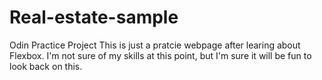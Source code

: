 # Real-estate-sample
Odin Practice Project
This is just a pratcie webpage after learing about Flexbox. 
I'm not sure of my skills at this point, but I'm sure it will be fun to look back on this.